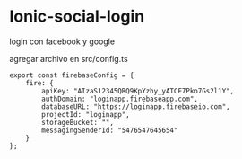 # Ionic-social-login
login con facebook y google


agregar archivo en src/config.ts

~~~~
export const firebaseConfig = {
	fire: {
        apiKey: "AIzaS12345QRQ9KpYzhy_yATCF7Pko7Gs2l1Y",
        authDomain: "loginapp.firebaseapp.com",
        databaseURL: "https://loginapp.firebaseio.com",
        projectId: "loginapp",
        storageBucket: "",
        messagingSenderId: "5476547645654"
	}
};
~~~~

